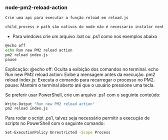 ### node-pm2-reload-action

```bash
Crie uma api para executar a função reload em reload.js
```

```bash
child_process e path são nativos do node não é necessario instalar nenhuma lib
```

- Para windows crie um arquivo .bat ou .ps1 como nos exemplos abaixo
```bash
@echo off
echo Run new PM2 reload action
pm2 reload index.js
pause
```
Explicação:
@echo off: Oculta a exibição dos comandos no terminal.
echo Run new PM2 reload action: Exibe a mensagem antes da execução.
pm2 reload index.js: Executa o comando para recarregar o processo no PM2.
pause: Mantém o terminal aberto até que o usuário pressione uma tecla.

Se preferir usar PowerShell, crie um arquivo .ps1 com o seguinte conteúdo:
```bash
Write-Output "Run new PM2 reload action"
pm2 reload index.js
```

Para rodar o script .ps1, talvez seja necessário permitir a 
execução de scripts no PowerShell com o seguinte comando:
```bash
Set-ExecutionPolicy Unrestricted -Scope Process
```

